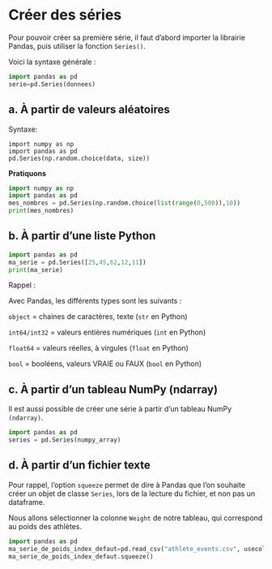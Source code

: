 # Créer des séries

Pour pouvoir créer sa première série, il faut d’abord importer la librairie Pandas, puis utiliser la fonction ```Series()```.

Voici la syntaxe générale :
```python
import pandas as pd 
serie=pd.Series(donnees)
```

## a. À partir de valeurs aléatoires

Syntaxe:
```pythonù
import numpy as np 
import pandas as pd 
pd.Series(np.random.choice(data, size))
```

__Pratiquons__
```python
import numpy as np 
import pandas as pd 
mes_nombres = pd.Series(np.random.choice(list(range(0,500)),10)) 
print(mes_nombres)
```

## b. À partir d’une liste Python

```python
import pandas as pd 
ma_serie = pd.Series([25,45,62,12,11]) 
print(ma_serie)
```

Rappel : 

Avec Pandas, les différents types sont les suivants :

```object``` = chaines de caractères, texte (```str``` en Python)

```int64/int32``` = valeurs entières numériques (```int``` en Python)

```float64``` = valeurs réelles, à virgules (```float``` en Python)

```bool``` = booléens, valeurs VRAIE ou FAUX (```bool``` en Python)

## c. À partir d’un tableau NumPy (ndarray)

Il est aussi possible de créer une série à partir d’un tableau NumPy ```(ndarray)```.

```python
import pandas as pd 
series = pd.Series(numpy_array)
```

## d. À partir d’un fichier texte

Pour rappel, l’option ```squeeze``` permet de dire à Pandas que l’on souhaite créer un objet de classe ```Series```, lors de la lecture du fichier, et non pas un dataframe.

Nous allons sélectionner la colonne ```Weight``` de notre tableau, qui correspond au poids des athlètes.

```python
import pandas as pd
ma_serie_de_poids_index_defaut=pd.read_csv("athlete_events.csv", usecols=[5])
ma_serie_de_poids_index_defaut.squeeze()
```
